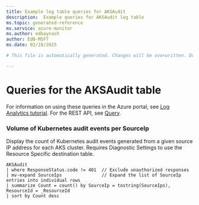 ```yaml
---
title: Example log table queries for AKSAudit
description:  Example queries for AKSAudit log table
ms.topic: generated-reference
ms.service: azure-monitor
ms.author: edbaynash
author: EdB-MSFT
ms.date: 02/18/2025

# This file is automatically generated. Changes will be overwritten. Do not change this file directly. 

---
```


# Queries for the AKSAudit table

For information on using these queries in the Azure portal, see [Log Analytics tutorial](/azure/azure-monitor/logs/log-analytics-tutorial). For the REST API, see [Query](/rest/api/loganalytics/query).


### Volume of Kubernetes audit events per SourceIp  


Display the count of Kubernetes audit events generated from a given source IP address for each AKS cluster. Requires Diagnostic Settings to use the Resource Specific destination table.  

```query
AKSAudit
| where ResponseStatus.code != 401  // Exclude unauthorized responses
| mv-expand SourceIps               // Expand the list of SourceIp entries into individual rows
| summarize Count = count() by SourceIp = tostring(SourceIps), ResourceId = _ResourceId
| sort by Count desc
```


